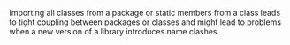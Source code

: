 Importing all classes from a package or static members from a class leads to tight coupling between
packages or classes and might lead to problems when a new version of a library introduces name clashes.
      